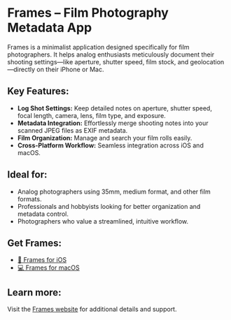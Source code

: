 # Frames – Film Photography Metadata App

Frames is a minimalist application designed specifically for film photographers. It helps analog enthusiasts meticulously document their shooting settings—like aperture, shutter speed, film stock, and geolocation—directly on their iPhone or Mac.

## Key Features:
- **Log Shot Settings:** Keep detailed notes on aperture, shutter speed, focal length, camera, lens, film type, and exposure.
- **Metadata Integration:** Effortlessly merge shooting notes into your scanned JPEG files as EXIF metadata.
- **Film Organization:** Manage and search your film rolls easily.
- **Cross-Platform Workflow:** Seamless integration across iOS and macOS.

## Ideal for:
- Analog photographers using 35mm, medium format, and other film formats.
- Professionals and hobbyists looking for better organization and metadata control.
- Photographers who value a streamlined, intuitive workflow.

## Get Frames:
- [📱 Frames for iOS](https://apps.apple.com/app/frames-film-notes/id6744057317)
- [💻 Frames for macOS](https://apps.apple.com/app/frames-film-metadata/id6744063354)

## Learn more:
Visit the [Frames website](https://withframes.com) for additional details and support.

